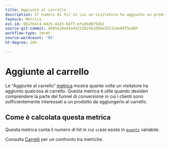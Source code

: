 ```yaml
---
title: Aggiunte al carrello
description: Il numero di hit in cui un visitatore ha aggiunto un prodotto al carrello.
feature: Metrics
exl-id: 0617b4c4-6425-4425-b6f7-efadbd6f58b2
source-git-commit: d095628e94a45221815b1d08e35132de09f5ed8f
workflow-type: tm+mt
source-wordcount: '85'
ht-degree: 10%

---
```


# Aggiunte al carrello

Le &quot;Aggiunte al carrello&quot; [metrica](overview.md) mostra quante volte un visitatore ha aggiunto qualcosa al carrello. Questa metrica è utile quando desideri comprendere la parte del funnel di conversione in cui i clienti sono sufficientemente interessati a un prodotto da aggiungerlo al carrello.

## Come è calcolata questa metrica

Questa metrica conta il numero di hit in cui `scAdd` esiste in [`events`](/help/implement/vars/page-vars/events/events-overview.md) variabile.

Consulta [Carrelli](carts.md) per un confronto tra metriche.

